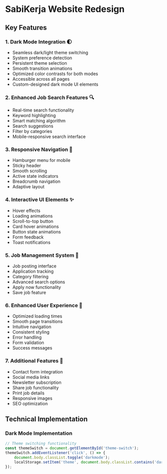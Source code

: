 # SabiKerja Website Redesign

## Key Features

### 1. Dark Mode Integration 🌓
- Seamless dark/light theme switching
- System preference detection
- Persistent theme selection
- Smooth transition animations
- Optimized color contrasts for both modes
- Accessible across all pages
- Custom-designed dark mode UI elements

### 2. Enhanced Job Search Features 🔍
- Real-time search functionality
- Keyword highlighting
- Smart matching algorithm
- Search suggestions
- Filter by categories
- Mobile-responsive search interface

### 3. Responsive Navigation 📱
- Hamburger menu for mobile
- Sticky header
- Smooth scrolling
- Active state indicators
- Breadcrumb navigation
- Adaptive layout

### 4. Interactive UI Elements ✨
- Hover effects
- Loading animations
- Scroll-to-top button
- Card hover animations
- Button state animations
- Form feedback
- Toast notifications

### 5. Job Management System 💼
- Job posting interface
- Application tracking
- Category filtering
- Advanced search options
- Apply now functionality
- Save job feature

### 6. Enhanced User Experience 🎯
- Optimized loading times
- Smooth page transitions
- Intuitive navigation
- Consistent styling
- Error handling
- Form validation
- Success messages

### 7. Additional Features 🌟
- Contact form integration
- Social media links
- Newsletter subscription
- Share job functionality
- Print job details
- Responsive images
- SEO optimization

## Technical Implementation

### Dark Mode Implementation
```javascript
// Theme switching functionality
const themeSwitch = document.getElementById('theme-switch');
themeSwitch.addEventListener('click', () => {
    document.body.classList.toggle('darkmode');
    localStorage.setItem('theme', document.body.classList.contains('darkmode') ? 'dark' : 'light');
});
